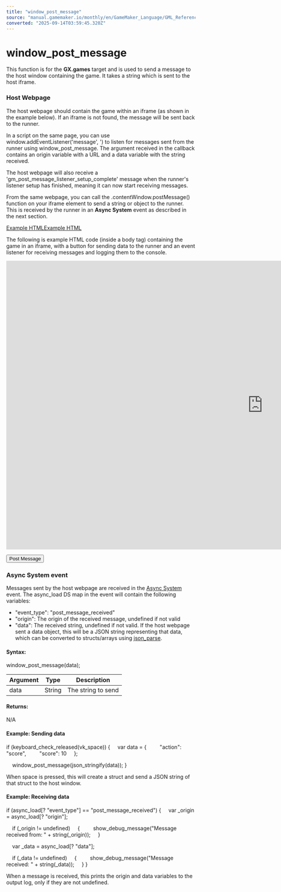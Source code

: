 ```yaml
---
title: "window_post_message"
source: "manual.gamemaker.io/monthly/en/GameMaker_Language/GML_Reference/Cameras_And_Display/The_Game_Window/window_post_message.htm"
converted: "2025-09-14T03:59:45.320Z"
---
```


# window\_post\_message

This function is for the **GX.games** target and is used to send a message to the host window containing the game. It takes a string which is sent to the host iframe.

### Host Webpage

The host webpage should contain the game within an iframe (as shown in the example below). If an iframe is not found, the message will be sent back to the runner.

In a script on the same page, you can use window.addEventListener('message', <function>') to listen for messages sent from the runner using window\_post\_message. The argument received in the callback contains an origin variable with a URL and a data variable with the string received.

The host webpage will also receive a 'gm\_post\_message\_listener\_setup\_complete' message when the runner's listener setup has finished, meaning it can now start receiving messages.

From the same webpage, you can call the .contentWindow.postMessage() function on your iframe element to send a string or object to the runner. This is received by the runner in an **Async System** event as described in the next section.

[Example HTMLExample HTML](window_post_message.htm#)

The following is example HTML code (inside a body tag) containing the game in an iframe, with a button for sending data to the runner and an event listener for receiving messages and logging them to the console.

<!-- The iframe running the game, the link is from a webserver hosting the game's html file -->

<iframe id="gameframe" sandbox="allow-same-origin allow-scripts allow-popups allow-forms" src="http://127.0.0.1:51264/runner.html?game=BLANK\_GAME\_13" name="" width="1366" height="768" frameborder="0" marginheight="0" scrolling="no"></iframe>

<!-- The button used to send data to the runner -->

<button type="button" onclick="document.getElementById('gameframe').contentWindow.postMessage('Hello this is a message from your host window','\*')">Post Message</button>

<!-- A script that creates a listener for the runner's messages -->

<script type="text/javascript">
window.addEventListener('message', function(e) {
  console.log(e.origin);
  alert("MessageReceived:"+e.data);
}, false);
</script>

### Async System event

Messages sent by the host webpage are received in the [Async System](../../../../The_Asset_Editors/Object_Properties/Async_Events/System.md) event. The async\_load DS map in the event will contain the following variables:

-   "event\_type": "post\_message\_received"
-   "origin": The origin of the received message, undefined if not valid
-   "data": The received string, undefined if not valid. If the host webpage sent a data object, this will be a JSON string representing that data, which can be converted to structs/arrays using [json\_parse](../../File_Handling/Encoding_And_Hashing/json_parse.md).

#### Syntax:

window\_post\_message(data);

| Argument | Type | Description |
| --- | --- | --- |
| data | String | The string to send |

#### Returns:

N/A

#### Example: Sending data

if (keyboard\_check\_released(vk\_space))
{
    var data = {
        "action": "score",
        "score": 10
    };

    window\_post\_message(json\_stringify(data));
}

When space is pressed, this will create a struct and send a JSON string of that struct to the host window.

#### Example: Receiving data

if (async\_load\[? "event\_type"\] == "post\_message\_received")
{
    var \_origin = async\_load\[? "origin"\];

    if (\_origin != undefined)
    {
        show\_debug\_message("Message received from: " + string(\_origin));
    }

    var \_data = async\_load\[? "data"\];

    if (\_data != undefined)
    {
        show\_debug\_message("Message received: " + string(\_data));
    }
}

When a message is received, this prints the origin and data variables to the output log, only if they are not undefined.